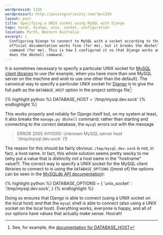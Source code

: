 ```yaml
--- 
wordpressid: 1155
wordpressurl: http://passingcuriosity.com/?p=1155
layout: post
title: Specifying a UNIX socket using MySQL with Django
tags: mysql, django, unix, socket, configuration
location: Perth, Western Australia
excerpt: |
  Configuring Django to connect to MySQL with a socket according to the 
  official documentation works fine (for me), but it breaks the dbshell 
  command (for me). This is how I configured it so that Django works and so
  does the dbshell command.
---
```


It is sometimes necessary to specify a particular UNIX socket for
[MySQL][mysql] [client libraries][mysqldb] to use (for example, when you have
more than one MySQL server on the machine and wish to use one other than the
default). The canonical way to specify a particular UNIX socket for
[Django][django] is to give the full path as the `DATABASE_HOST` option in the
project settings file[^1]:

[mysql]: http://mysql.com/
[mysqldb]: http://mysql-python.sourceforge.net/
[django]: http://www.djangoproject.com/

[^1]: See, for example, the [documentation for
DATABASE_HOST](http://docs.djangoproject.com/en/dev/ref/settings/#database-host)

{% highlight python %}
DATABASE_HOST = '/tmp/mysql.dev.sock'
{% endhighlight %}

This works properly and reliably for Django itself but, on my system at least,
it also breaks the `manage.py dbshell` command: rather than starting and
connecting to the correct database, the `mysql` errors out with the message

> ERROR 2005 (HY000): Unknown MySQL server host '/tmp/mysql.dev.sock' (1)

The reason for this should be fairly obvious: `/tmp/mysql.dev.sock` is not, in
fact, a host name. In fact, this whole solution seems pretty wacky to me (why
put a value that is distinctly *not* a host name in the "hostname" value?).
The correct way to specify a UNIX socket for the MySQL client libraries to
connect to is using the `DATABASE_OPTIONS` ([most of] the options can be seen
in the [MySQLdb API documentation][mysqldb-opts]):

{% highlight python %}
DATABASE_OPTIONS = {
    'unix_socket' : '/tmp/mysql.dev.sock',
}
{% endhighlight %}

Doing so ensures that Django is able to connect (using a UNIX socket on the
local host) *and* that the `mysql` shell is able to connect (also using a UNIX
socket on the local host). Everything works, everyone is happy, and all of our
options have values that actually make sense. Hoorah!

[mysqldb-opts]: http://mysql-python.sourceforge.net/MySQLdb-1.2.2/public/MySQLdb.connections.Connection-class.html#__init__
